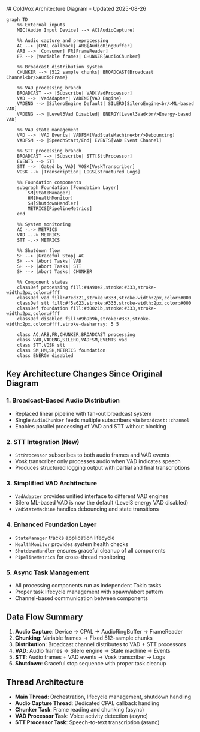 /# ColdVox Architecture Diagram - Updated 2025-08-26

```mermaid
graph TD
    %% External inputs
    MIC[Audio Input Device] --> AC[AudioCapture]
    
    %% Audio capture and preprocessing
    AC --> |CPAL callback| ARB[AudioRingBuffer]
    ARB --> |Consumer| FR[FrameReader]
    FR --> |Variable frames| CHUNKER[AudioChunker]
    
    %% Broadcast distribution system
    CHUNKER --> |512 sample chunks| BROADCAST{Broadcast Channel<br/>AudioFrame}
    
    %% VAD processing branch
    BROADCAST --> |Subscribe| VAD[VadProcessor]
    VAD --> |VadAdapter| VADENG{VAD Engine}
    VADENG --> |SileroEngine Default| SILERO[SileroEngine<br/>ML-based VAD]
    VADENG --> |Level3Vad Disabled| ENERGY[Level3Vad<br/>Energy-based VAD]
    
    %% VAD state management
    VAD --> |VAD Events| VADFSM[VadStateMachine<br/>Debouncing]
    VADFSM --> |SpeechStart/End| EVENTS[VAD Event Channel]
    
    %% STT processing branch
    BROADCAST --> |Subscribe| STT[SttProcessor]
    EVENTS --> STT
    STT --> |Gated by VAD| VOSK[VoskTranscriber]
    VOSK --> |Transcription| LOGS[Structured Logs]
    
    %% Foundation components
    subgraph Foundation [Foundation Layer]
        SM[StateManager]
        HM[HealthMonitor]
        SH[ShutdownHandler]
        METRICS[PipelineMetrics]
    end
    
    %% System monitoring
    AC -.-> METRICS
    VAD -.-> METRICS
    STT -.-> METRICS
    
    %% Shutdown flow
    SH --> |Graceful Stop| AC
    SH --> |Abort Tasks| VAD
    SH --> |Abort Tasks| STT
    SH --> |Abort Tasks| CHUNKER
    
    %% Component states
    classDef processing fill:#4a90e2,stroke:#333,stroke-width:2px,color:#fff
    classDef vad fill:#7ed321,stroke:#333,stroke-width:2px,color:#000
    classDef stt fill:#f5a623,stroke:#333,stroke-width:2px,color:#000
    classDef foundation fill:#d0021b,stroke:#333,stroke-width:2px,color:#fff
    classDef disabled fill:#9b9b9b,stroke:#333,stroke-width:2px,color:#fff,stroke-dasharray: 5 5
    
    class AC,ARB,FR,CHUNKER,BROADCAST processing
    class VAD,VADENG,SILERO,VADFSM,EVENTS vad
    class STT,VOSK stt
    class SM,HM,SH,METRICS foundation
    class ENERGY disabled
```

## Key Architecture Changes Since Original Diagram

### 1. **Broadcast-Based Audio Distribution**
- Replaced linear pipeline with fan-out broadcast system
- Single `AudioChunker` feeds multiple subscribers via `broadcast::channel`
- Enables parallel processing of VAD and STT without blocking

### 2. **STT Integration (New)**
- `SttProcessor` subscribes to both audio frames and VAD events
- Vosk transcriber only processes audio when VAD indicates speech
- Produces structured logging output with partial and final transcriptions

### 3. **Simplified VAD Architecture**
- `VadAdapter` provides unified interface to different VAD engines
- Silero ML-based VAD is now the default (Level3 energy VAD disabled)
- `VadStateMachine` handles debouncing and state transitions

### 4. **Enhanced Foundation Layer**
- `StateManager` tracks application lifecycle
- `HealthMonitor` provides system health checks
- `ShutdownHandler` ensures graceful cleanup of all components
- `PipelineMetrics` for cross-thread monitoring

### 5. **Async Task Management**
- All processing components run as independent Tokio tasks
- Proper task lifecycle management with spawn/abort pattern
- Channel-based communication between components

## Data Flow Summary

1. **Audio Capture**: Device → CPAL → AudioRingBuffer → FrameReader
2. **Chunking**: Variable frames → Fixed 512-sample chunks
3. **Distribution**: Broadcast channel distributes to VAD + STT processors
4. **VAD**: Audio frames → Silero engine → State machine → Events
5. **STT**: Audio frames + VAD events → Vosk transcriber → Logs
6. **Shutdown**: Graceful stop sequence with proper task cleanup

## Thread Architecture

- **Main Thread**: Orchestration, lifecycle management, shutdown handling
- **Audio Capture Thread**: Dedicated CPAL callback handling
- **Chunker Task**: Frame reading and chunking (async)
- **VAD Processor Task**: Voice activity detection (async)
- **STT Processor Task**: Speech-to-text transcription (async)